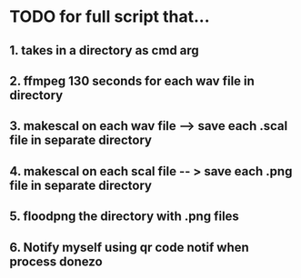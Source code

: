 # TODO for full script that...
## 1. takes in a directory as cmd arg
## 2. ffmpeg 130 seconds for each wav file in directory
## 3. makescal on each wav file --> save each .scal file in separate directory
## 4. makescal on each scal file -- > save each .png file in separate directory
## 5. floodpng the directory with .png files 
## 6. Notify myself using qr code notif when process donezo
